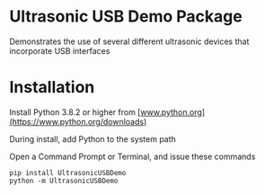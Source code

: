 # Ultrasonic USB Demo Package

Demonstrates the use of several different ultrasonic devices
that incorporate USB interfaces

# Installation

Install Python 3.8.2 or higher from [www.python.org](https://www.python.org/downloads) 

During install, add Python to the system path

Open a Command Prompt or Terminal, and issue these commands

    pip install UltrasonicUSBDemo
    python -m UltrasonicUSBDemo
